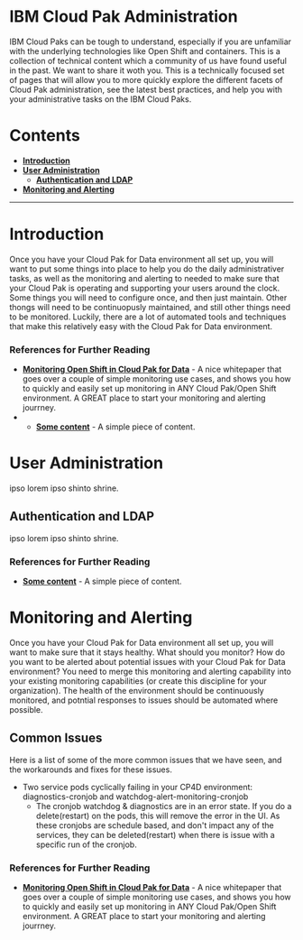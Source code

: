 # IBM Cloud Pak Administration
IBM Cloud Paks can be tough to understand, especially if you are unfamiliar with the underlying technologies like Open Shift and containers.  This is a collection of technical content which a community of us have found useful in the past.  We want to share it woth you.
This is a technically focused set of pages that will allow you to more quickly explore the different facets of Cloud Pak administration, see the latest best practices, and help you with your administrative tasks on the IBM Cloud Paks.
# Contents
- **[Introduction](#introduction)**
- **[User Administration](#user-administration)**
  - **[Authentication and LDAP](#authentication-and-ldap)**
- **[Monitoring and Alerting](#monitoring-and-alerting)**

---
# Introduction
Once you have your Cloud Pak for Data environment all set up, you will want to put some things into place to help you do the daily administrativer tasks, as well as the monitoring and alerting to needed to make sure that your Cloud Pak is operating and supporting your users around the clock.  Some things you will need to configure once, and then just maintain.  Other thongs will need to be continuopusly maintained, and still other things need to be monitored.  Luckily, there are a lot of automated tools and techniques that make this relatively easy with the Cloud Pak for Data environment.

### References for Further Reading
- **[Monitoring Open Shift in Cloud Pak for Data](https://www.ibm.com/support/pages/node/6174375)** - A nice whitepaper that goes over a couple of simple monitoring use cases, and shows you how to quickly and easily set up monitoring in ANY Cloud Pak/Open Shift environment.  A GREAT place to start your monitoring and alerting jourrney.
- - **[Some content]()** - A simple piece of content.

# User Administration
ipso lorem ipso shinto shrine.

## Authentication and LDAP
ipso lorem ipso shinto shrine.

### References for Further Reading
- **[Some content]()** - A simple piece of content.

# Monitoring and Alerting
Once you have your Cloud Pak for Data environment all set up, you will want to make sure that it stays healthy.  What should you monitor?  How do you want to be alerted about potential issues with your Cloud Pak for Data environment?  You need to merge this monitoring and alerting capability into your existing monitoring capabilities (or create this discipline for your organization).  The health of the environment should be continuously monitored, and potntial responses to issues should be automated where possible.

## Common Issues

Here is a list of some of the more common issues that we have seen, and the workarounds and fixes for these issues.

- Two service pods cyclically failing in your CP4D environment:  diagnostics-cronjob and watchdog-alert-monitoring-cronjob
  - The cronjob watchdog & diagnostics are in an error state. If you do a delete(restart) on the pods, this will remove the error in the UI.  As these cronjobs are schedule based, and don't impact any of the services, they can be deleted(restart) when there is issue with a specific run of the cronjob.

### References for Further Reading
- **[Monitoring Open Shift in Cloud Pak for Data](https://www.ibm.com/support/pages/node/6174375)** - A nice whitepaper that goes over a couple of simple monitoring use cases, and shows you how to quickly and easily set up monitoring in ANY Cloud Pak/Open Shift environment.  A GREAT place to start your monitoring and alerting jourrney.
